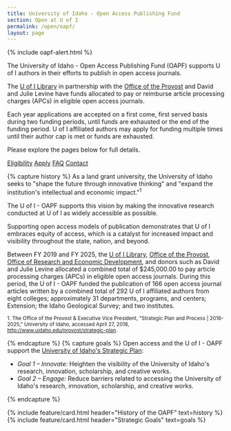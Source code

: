 ```yaml
---
title: University of Idaho - Open Access Publishing Fund
section: Open at U of I
permalink: /open/oapf/
layout: page
---
```


{% include oapf-alert.html %}

The University of Idaho - Open Access Publishing Fund (OAPF) supports U of I authors in their efforts to publish in open access journals.

The [U of I Library](https://www.lib.uidaho.edu/) in partnership with the [Office of the Provost](https://www.uidaho.edu/leadership/provost) and David and Julie Levine have funds allocated to pay or reimburse article processing charges (APCs) in eligible open access journals.

Each year applications are accepted on a first come, first served basis during two funding periods, until funds are exhausted or the end of the funding period.
U of I affiliated authors may apply for funding multiple times until their author cap is met or funds are exhausted. 

Please explore the pages below for full details.

<div class="text-center mb-3">
  <a href="eligibility.html" class="btn btn-secondary btn-sm my-2"><span class="fas fa-list"></span> Eligibility</a>
  <a href="apply.html" class="btn btn-secondary btn-sm my-2"><span class="fas fa-check"></span> Apply</a>
  <a href="faq.html" class="btn btn-secondary btn-sm my-2"><span class="fas fa-question"></span> FAQ</a>
  <a href="https://www.lib.uidaho.edu/about/people/llove.html" class="btn btn-secondary btn-sm my-2"><span class="fas fa-user"></span> Contact</a>
</div>

{% capture history %}
As a land grant university, the University of Idaho seeks to "shape the future through innovative thinking" and "expand the institution's intellectual and economic impact."<sup>1</sup>

The U of I - OAPF supports this vision by making the innovative research conducted at U of I as widely accessible as possible.

Supporting open access models of publication demonstrates that U of I embraces equity of access, which is a catalyst for increased impact and visibility throughout the state, nation, and beyond.

Between FY 2019 and FY 2025, the [U of I Library](https://www.lib.uidaho.edu/), [Office of the Provost](https://www.uidaho.edu/leadership/provost), [Office of Research and Economic Development](https://www.uidaho.edu/research), and donors such as David and Julie Levine allocated a combined total of $245,000.00 to pay article processing charges (APCs) in eligible open access journals. During this period, the U of I - OAPF funded the publication of 166 open access journal articles written by a combined total of 292 U of I affiliated authors from eight colleges; approximately 31 departments, programs, and centers; Extension; the Idaho Geological Survey; and two institutes.

<small>1. The Office of the Provost &amp; Executive Vice President, "Strategic Plan and Process | 2016-2025," University of Idaho, accessed April 27, 2018, <http://www.uidaho.edu/provost/strategic-plan>.</small>

{% endcapture %}
{% capture goals %}
Open access and the U of I - OAPF support the [University of Idaho's Strategic Plan](https://www.uidaho.edu/provost/strategic-plan):

- *Goal 1 – Innovate:* Heighten the visibility of the University of Idaho's research, innovation, scholarship, and creative works.
- *Goal 2 – Engage:* Reduce barriers related to accessing the University of Idaho's research, innovation, scholarship, and creative works.

{% endcapture %}
<div class="row">
  <div class="col-md-8">
    {% include feature/card.html header="History of the OAPF" text=history %}
  </div>
  <div class="col-md-4">
    {% include feature/card.html header="Strategic Goals" text=goals %}
  </div>
</div>
